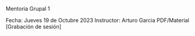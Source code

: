 Mentoria Grupal 1

Fecha: Jueves 19 de Octubre 2023
Instructor: Arturo Garcia
PDF/Material
[Grabación de sesión]
